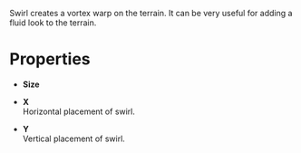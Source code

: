 


Swirl creates a vortex warp on the terrain. It can be very useful for adding a fluid look to the terrain.




# Properties

- **Size**  
  
- **X**  
  Horizontal placement of swirl.
- **Y**  
  Vertical placement of swirl.



